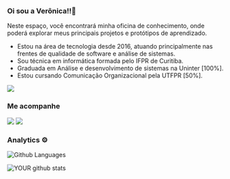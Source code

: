 ### Oi sou a Verônica!!👋
Neste espaço, você encontrará minha oficina de conhecimento, onde poderá explorar meus principais projetos e protótipos de aprendizado.

- Estou na área de tecnologia desde 2016, atuando principalmente nas frentes de qualidade de software e análise de sistemas.
- Sou técnica em informática formada pelo IFPR de Curitiba.
- Graduada em Análise e desenvolvimento de sistemas na Uninter [100%].
- Estou cursando Comunicação Organizacional pela UTFPR [50%].


![](http://estruyf-github.azurewebsites.net/api/VisitorHit?user=veronicasp54&repo=veronicasp54&countColorcountColor)

### Me acompanhe

[<img src="https://img.shields.io/badge/medium-%2312100E.svg?&style=for-the-badge&logo=medium&logoColor=white" />](https://medium.com/onix-coding) [<img src="https://img.shields.io/badge/linkedin-%230077B5.svg?&style=for-the-badge&logo=linkedin&logoColor=white" />](https://www.linkedin.com/in/verônica-souza-450907184/) 
### Analytics ⚙️

![Github Languages](https://github-readme-stats.vercel.app/api/top-langs/?username=veronicasp54&layout=compact&count_private=true)

![YOUR github stats](https://github-readme-stats.vercel.app/api?username=veronicasp54)
